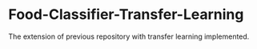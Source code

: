 # Food-Classifier-Transfer-Learning

The extension of previous repository with transfer learning implemented.
